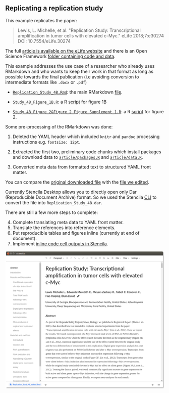 ## Replicating a replication study

This example replicates the paper:

> Lewis, L. Michelle, et al. "Replication Study: Transcriptional amplification in tumor cells with elevated c-Myc." eLife 2018;7:e30274 DOI: 10.7554/eLife.30274

The full [article is available on the eLife website](https://elifesciences.org/articles/30274) and there is an Open Science Framework [folder containing code and data](https://osf.io/mokeb/).

This example addresses the use case of a researcher who already uses RMarkdown and who wants to keep their work in that format as long as possible towards the final publication (i.e avoiding conversion to intermediate formats like `.docx` or `.pdf`)

- [`Replication_Study_48.Rmd`](https://github.com/stencila/examples/blob/master/elife-30274/Replication_Study_48.Rmd): the main RMarkdown [file](https://osf.io/vdrsh). 

- [`Study_48_Figure_1B.R`](https://github.com/stencila/examples/blob/master/elife-30274/Study_48_Figure_1B.R): a R [script](https://osf.io/r9276/) for figure 1B

- [`Study_48_Figure_2&Figure_2_Figure_Supplement_1.R`](https://github.com/stencila/examples/blob/master/elife-30274/Study_48_Figure_2&Figure_2_Figure_Supplement_1.R): a R [script](https://osf.io/egvz9/) for figure 2.


Some pre-processing of the RMarkdown was done:

1. Deleted the YAML header which included `knitr` and `pandoc` processing instructions e.g. `fontsize: 12pt`.

2. Extracted the first two, preliminary code chunks which install packages and download data to [`article/packages.R`](https://github.com/stencila/examples/blob/master/elife-30274/article/packages.R) and [`article/data.R`](https://github.com/stencila/examples/blob/master/elife-30274/article/data.R).

3. Converted meta data from formatted text to structured YAML front matter.

You can compare the [original downloaded file](https://github.com/stencila/examples/blob/master/elife-30274/Replication_Study_48.Rmd)
with the [file we edited](https://github.com/stencila/examples/blob/master/elife-30274/article/article.Rmd).

Currently Stencila Desktop allows you to directly open only Dar (Reproducible Document Archive) format. So we used the Stencila [CLI](https://github.com/stencila/cli) to convert the file into `Replication_Study_48.dar`. 

There are still a few more steps to complete:

4. Complete translating meta data to YAML front matter.
5. Translate the references into reference elements.
6. Put reproducible tables and figures inline (currently at end of document).
7. Implement [inline code cell outputs in Stencila](https://github.com/stencila/stencila/issues/618).


![](screenshot-1.png)
